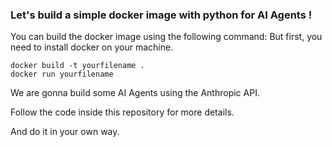 ### Let's build a simple docker image with python for AI Agents !

You can build the docker image using the following command:
But first, you need to install docker on your machine.

```
docker build -t yourfilename .
docker run yourfilename
```

We are gonna build some AI Agents using the Anthropic API.

Follow the code inside this repository for more details.

And do it in your own way.
